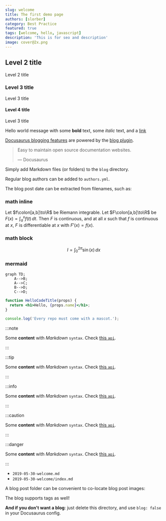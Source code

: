 ```yaml
---
slug: welcome
title: The first demo page
authors: [slorber]
category: Best Practice
featured: true
tags: [welcome, hello, javascript]
description: 'This is for seo and description'
image: cover@2x.png
---
```


## Level 2 title

Level 2 title

### Level 3 title

Level 3 title

#### Level 4 title

Level 3 title

Hello world message with some **bold** text, some _italic_ text, and a [link](/)

[Docusaurus blogging features](https://docusaurus.io/docs/blog) are powered by the [blog plugin](https://docusaurus.io/docs/api/plugins/@docusaurus/plugin-content-blog).

> Easy to maintain open source documentation websites.
>
> — Docusaurus

Simply add Markdown files (or folders) to the `blog` directory.

Regular blog authors can be added to `authors.yml`.

The blog post date can be extracted from filenames, such as:

### math inline

Let $f\colon[a,b]\to\R$ be Riemann integrable. Let $F\colon[a,b]\to\R$ be
$F(x)=\int_{a}^{x} f(t)\,dt$. Then $F$ is continuous, and at all $x$ such that
$f$ is continuous at $x$, $F$ is differentiable at $x$ with $F'(x)=f(x)$.

### math block

$$
I = \int_0^{2\pi} \sin(x)\,dx
$$

### mermaid

```mermaid
graph TD;
    A-->B;
    A-->C;
    B-->D;
    C-->D;
```

```jsx title="/src/components/HelloCodeTitle.js"
function HelloCodeTitle(props) {
  return <h1>Hello, {props.name}</h1>;
}
```

```js
console.log('Every repo must come with a mascot.');
```

:::note

Some **content** with _Markdown_ `syntax`. Check [this `api`](#).

:::

:::tip

Some **content** with _Markdown_ `syntax`. Check [this `api`](#).

:::

:::info

Some **content** with _Markdown_ `syntax`. Check [this `api`](#).

:::

:::caution

Some **content** with _Markdown_ `syntax`. Check [this `api`](#).

:::

:::danger

Some **content** with _Markdown_ `syntax`. Check [this `api`](#).

:::

- `2019-05-30-welcome.md`
- `2019-05-30-welcome/index.md`

A blog post folder can be convenient to co-locate blog post images:

The blog supports tags as well!

**And if you don't want a blog**: just delete this directory, and use `blog: false` in your Docusaurus config.
